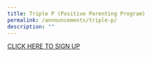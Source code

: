```yaml
---
title: Triple P (Positive Parenting Program)
permalink: /announcements/triple-p/
description: ""
---
```

[CLICK HERE TO SIGN UP](https://forms.office.com/r/0GpLXbFFT5)